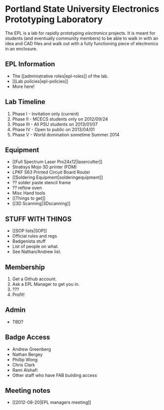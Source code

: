 # Portland State University Electronics Prototyping Laboratory

The EPL is a lab for rapidly prototyping *electronics* projects. It is meant for students (and eventually community members) to be able to walk in with an idea and CAD files and walk out with a fully functioning piece of electronics in an enclosure. 


## EPL Information

- The [[administrative roles|epl-roles]] of the lab.
- [[Lab policies|epl-policies]]
- More here!


## Lab Timeline

1. Phase I -   Invitation only (current)
1. Phase II -  MCECS students only on 2012/09/24
1. Phase III - All PSU students on 2013/01/07
1. Phase IV -  Open to public on 2013/04/01
1. Phase V -   World domination sometime Summer 2014


## Equipment

- [[Full Spectrum Laser Pro24x12|lasercutter]]
- Stratisys Mojo 3D printer (FDM)
- LPKF S63 Printed Circuit Board Router
- [[Soldering Equipment|solderingequipment]]
- ?? solder paste stencil frame
- ?? reflow oven
- Misc Hand tools
- [[Things to get]]
- [[3D Scanning|3Dscanning]]

## STUFF WITH THINGS

- [[SOP lists|SOP]]
- Official rules and regs
- Badgenista stuff
- List of people on what.
- See Nathan/Andrew list.

## Membership

1. Get a Github account.
2. Ask a EPL Manager to get you in.
1. ???
1. Profit!

## Admin

- TBD?

## Badge Access

- Andrew Greenberg
- Nathan Bergey
- Phillip Wong
- Chris Clark
- Rami Alshafi
- Other staff who have FAB building access


## Meeting notes

- [[2012-08-20|EPL managers meeting]]
